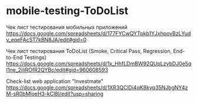 # mobile-testing-ToDoList
Чек лист тестирования мобильных приложений 
https://docs.google.com/spreadsheets/d/177FYCwQYTpkb1YJxhpovBzLYudv_eqeFAcST7kBN8JA/edit#gid=0

Чек лист тестирования ToDoList (Smoke, Critical Pass, Regression, End-to-End Testings) 
https://docs.google.com/spreadsheets/d/1x_HhfLDmBW92QUpLzybDJ0e5qI1ne_2iIiROfR2QYBc/edit#gid=960608593


Check-list web application "Investmate"
https://docs.google.com/spreadsheets/d/1XR3QClDi4qK8kyq35NJbgNY4zM-sR0bMloeH3-kCl8I/edit?usp=sharing
